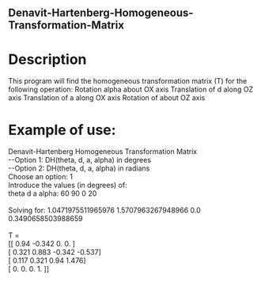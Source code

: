 ## Denavit-Hartenberg-Homogeneous-Transformation-Matrix
# Description
This program will find the homogeneous transformation matrix (T) for the following operation:
Rotation alpha about OX axis
Translation of d along OZ axis
Translation of a along OX axis
Rotation of about OZ axis

# Example of use:
Denavit-Hartenberg Homogeneous Transformation Matrix<br>
 --Option 1: DH(theta, d, a, alpha) in degrees<br>
 --Option 2: DH(theta, d, a, alpha) in radians<br>
Choose an option: 1<br>
Introduce the values (in degrees) of:<br>
theta d a alpha: 60 90 0 20<br>
<br>
Solving for:  1.0471975511965976 1.5707963267948966 0.0 0.3490658503988659<br>
<br>
T =<br>
 [[ 0.94  -0.342  0.     0.   ]<br>
 [ 0.321  0.883 -0.342 -0.537]<br>
 [ 0.117  0.321  0.94   1.476]<br>
 [ 0.     0.     0.     1.   ]]<br>
